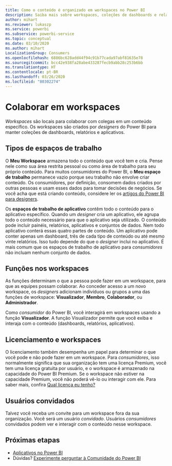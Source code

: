 ```yaml
---
title: Como o conteúdo é organizado em workspaces no Power BI
description: Saiba mais sobre workspaces, coleções de dashboards e relatórios criados para oferecer métricas-chave para sua organização.
author: mihart
ms.reviewer: lukaszp
ms.service: powerbi
ms.subservice: powerbi-service
ms.topic: conceptual
ms.date: 03/10/2020
ms.author: mihart
LocalizationGroup: Consumers
ms.openlocfilehash: 6886bc628add44f94c91b77cada97abf81635e78
ms.sourcegitcommit: bcc42e938fa28abe433287fecb9abb28c253b6bb
ms.translationtype: HT
ms.contentlocale: pt-BR
ms.lasthandoff: 03/26/2020
ms.locfileid: "80302274"
---
```

# <a name="collaborate-in-workspaces"></a>Colaborar em workspaces

 *Workspaces* são locais para colaborar com colegas em um conteúdo específico. Os workspaces são criados por *designers* do Power BI para manter coleções de dashboards, relatórios e aplicativos. 

## <a name="types-of-workspaces"></a>Tipos de espaços de trabalho
O **Meu Workspace** armazena todo o conteúdo que você tem e cria. Pense nele como sua área restrita pessoal ou como área de trabalho para seu próprio conteúdo. Para muitos consumidores do Power BI, o **Meu espaço de trabalho** permanece vazio porque seu trabalho não envolve criar conteúdo. Os consumidores, por definição, consomem dados criados por outras pessoas e usam esses dados para tomar decisões de negócios. Se você acha que está criando conteúdo, considere ler os [artigos do Power BI para designers](../create-reports/index.yml).

Os **espaços de trabalho de aplicativo** contêm todo o conteúdo para o aplicativo específico. Quando um *designer* cria um aplicativo, ele agrupa todo o conteúdo necessário para que o aplicativo seja utilizado. O conteúdo pode incluir painéis, relatórios, aplicativos e conjuntos de dados. Nem todo aplicativo conterá essas quatro partes de conteúdo. Um aplicativo pode conter apenas um dashboard, três de cada tipo de conteúdo ou até mesmo vinte relatórios. Isso tudo depende do que o *designer* inclui no aplicativo. É mais comum que os espaços de trabalho de aplicativo para *consumidores* não incluam nenhum conjunto de dados.

<!--<art showing different wss> -->

## <a name="roles-in-the-workspaces"></a>Funções nos workspaces

As funções determinam o que a pessoa pode fazer em um workspace, para que as equipes possam colaborar.  Ao conceder acesso a um novo workspace, os *designers* adicionam indivíduos ou grupos a uma das funções de workspace: **Visualizador**, **Membro**, **Colaborador**, ou **Administrador**. 

Como *consumidor* do Power BI, você interagirá em workspaces usando a função **Visualizador**. A função Visualizador permite que você exiba e interaja com o conteúdo (dashboards, relatórios, aplicativos). <!--For a detailed list of what you can do as a *consumer* with the Viewer role, see [Viewer role in an organization with Premium](end-user-license.md#viewer-role-in-an-organization-with-a-premium-license).-->

## <a name="licensing-and-workspaces"></a>Licenciamento e workspaces
O licenciamento também desempenha um papel para determinar o que você pode e não pode fazer em um workspace. Para *consumidores*, isso normalmente significa que sua organização tem uma licença Premium, você tem uma licença gratuita por usuário, e o workspace é armazenado na capacidade do Power BI Premium.  Se o workspace não estiver na capacidade Premium, você não poderá vê-lo ou interagir com ele. Para saber mais, confira [Qual licença eu tenho?](end-user-license.md)

## <a name="guest-users"></a>Usuários convidados
Talvez você receba um convite para um workspace fora da sua organização. Você será um usuário *convidado*. Usuários *consumidores* convidados podem ver e interagir com o conteúdo nesse workspace. 





## <a name="next-steps"></a>Próximas etapas
* [Aplicativos no Power BI](end-user-apps.md)    
* Dúvidas? [Experimente perguntar à Comunidade do Power BI](https://community.powerbi.com/)













